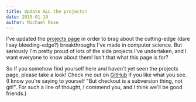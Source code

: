 ```yaml
---
title: Update ALL the projects!
date: 2015-01-19
author: Michael Rose
---
```


I've updated the [projects page](/projects) in order to brag about the cutting-edge (dare I say bleeding-edge?) breakthroughs I've made in computer science. But seriously I'm pretty proud of lots of the side projects I've undertaken, and I want everyone to know about them! Isn't that what this page is for?

So if you somehow find yourself here and haven't yet seen the projects page, please take a look! Check me out on [GitHub](http://github.com/msrose) if you like what you see. (I know you're saying to yourself "But checkout is a subversion thing, not git!". For such a line of thought, I commend you, and I think we'll be good friends.)

